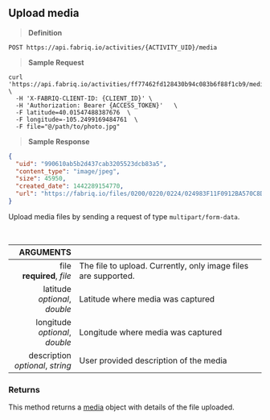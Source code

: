 ## Upload media

> **Definition**

```text
POST https://api.fabriq.io/activities/{ACTIVITY_UID}/media
```

> **Sample Request**

```shell
curl 'https://api.fabriq.io/activities/ff77462fd128430b94c083b6f88f1cb9/media'  \
  -H 'X-FABRIQ-CLIENT-ID: {CLIENT_ID}' \
  -H 'Authorization: Bearer {ACCESS_TOKEN}'   \
  -F latitude=40.01547488387676  \
  -F longitude=-105.2499169484761  \
  -F file="@/path/to/photo.jpg"
```

> **Sample Response**

```json
{
  "uid": "990610ab5b2d437cab3205523dcb83a5",
  "content_type": "image/jpeg",
  "size": 45950,
  "created_date": 1442289154770,
  "url": "https://fabriq.io/files/0200/0220/0224/024983F11F0912BA570C8D6CB1E345E770C0"
}
```

Upload media files by sending a request of type `multipart/form-data`.

<br>

ARGUMENTS ||
---------:        | -----------
file<br>**required**, *file*  | The file to upload.  Currently, only image files are supported.
latitude<br>*optional*, *double*  | Latitude where media was captured
longitude<br>*optional*, *double*  | Longitude where media was captured
description<br>*optional*, *string*  | User provided description of the media


### Returns
This method returns a [media](#media) object with details of the file uploaded.
